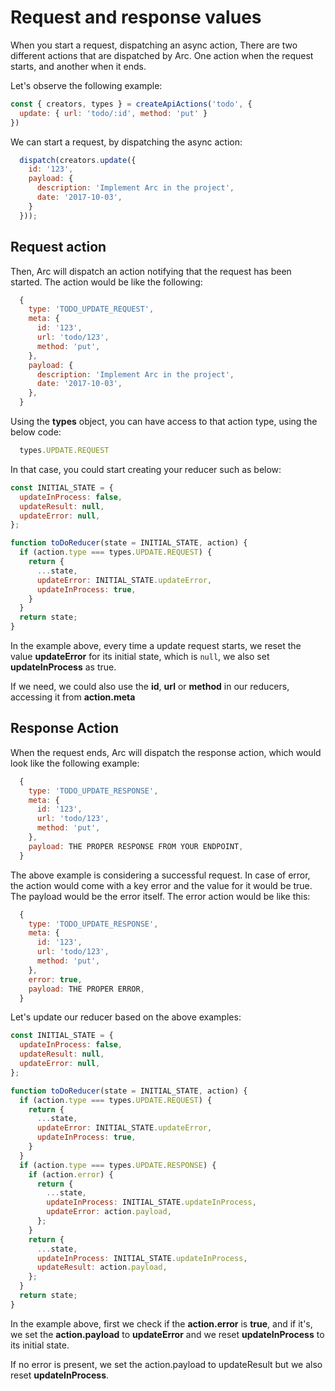 # Request and response values
When you start a request, dispatching an async action, There are two different actions that are dispatched by Arc. One action when the request starts, and another when it ends.

Let's observe the following example:

```js
const { creators, types } = createApiActions('todo', {
  update: { url: 'todo/:id', method: 'put' }
})
```

We can start a request, by dispatching the async action:

```js
  dispatch(creators.update({
    id: '123',
    payload: {
      description: 'Implement Arc in the project',
      date: '2017-10-03',
    }
  }));
```

## Request action
Then, Arc will dispatch an action notifying that the request has been started. The action would be like the following:

```js
  {
    type: 'TODO_UPDATE_REQUEST',
    meta: {
      id: '123',
      url: 'todo/123',
      method: 'put',
    },
    payload: {
      description: 'Implement Arc in the project',
      date: '2017-10-03',
    },
  }
```

Using the **types** object, you can have access to that action type, using the below code:

```js
  types.UPDATE.REQUEST
```

In that case, you could start creating your reducer such as below:

```js
const INITIAL_STATE = {
  updateInProcess: false,
  updateResult: null,
  updateError: null,
};

function toDoReducer(state = INITIAL_STATE, action) {
  if (action.type === types.UPDATE.REQUEST) {
    return {
      ...state,
      updateError: INITIAL_STATE.updateError,
      updateInProcess: true,
    }
  }
  return state;
}
```

In the example above, every time a update request starts, we reset the value **updateError** for its initial state, which is `null`, we also set **updateInProcess** as true.

If we need, we could also use the **id**, **url** or **method** in our reducers, accessing it from **action.meta**

## Response Action
When the request ends, Arc will dispatch the response action, which would look like the following example:

```js
  {
    type: 'TODO_UPDATE_RESPONSE',
    meta: {
      id: '123',
      url: 'todo/123',
      method: 'put',
    },
    payload: THE PROPER RESPONSE FROM YOUR ENDPOINT,
  }
```

The above example is considering a successful request. In case of error, the action would come with a key error and the value for it would be true. The payload would be the error itself. The error action would be like this:

```js
  {
    type: 'TODO_UPDATE_RESPONSE',
    meta: {
      id: '123',
      url: 'todo/123',
      method: 'put',
    },
    error: true,
    payload: THE PROPER ERROR,
  }
```

Let's update our reducer based on the above examples:

```js
const INITIAL_STATE = {
  updateInProcess: false,
  updateResult: null,
  updateError: null,
};

function toDoReducer(state = INITIAL_STATE, action) {
  if (action.type === types.UPDATE.REQUEST) {
    return {
      ...state,
      updateError: INITIAL_STATE.updateError,
      updateInProcess: true,
    }
  }
  if (action.type === types.UPDATE.RESPONSE) {
    if (action.error) {
      return {
        ...state,
        updateInProcess: INITIAL_STATE.updateInProcess,
        updateError: action.payload,
      };
    }
    return {
      ...state,
      updateInProcess: INITIAL_STATE.updateInProcess,
      updateResult: action.payload,
    };
  }
  return state;
}
```

In the example above, first we check if the **action.error** is **true**, and if it's, we set the **action.payload** to **updateError** and we reset **updateInProcess** to its initial state.

If no error is present, we set the action.payload to updateResult but we also reset **updateInProcess**.

